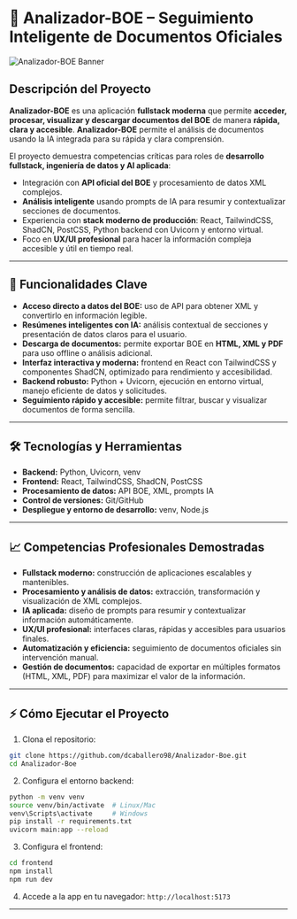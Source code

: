 # 📄 Analizador-BOE – Seguimiento Inteligente de Documentos Oficiales

![Analizador-BOE Banner](./assets/boe-banner.png)

## Descripción del Proyecto

**Analizador-BOE** es una aplicación **fullstack moderna** que permite **acceder, procesar, visualizar y descargar documentos del BOE** de manera **rápida, clara y accesible**.
**Analizador-BOE** permite el análisis de documentos usando la IA integrada para su rápida y clara comprensión.

El proyecto demuestra competencias críticas para roles de **desarrollo fullstack, ingeniería de datos y AI aplicada**:

* Integración con **API oficial del BOE** y procesamiento de datos XML complejos.
* **Análisis inteligente** usando prompts de IA para resumir y contextualizar secciones de documentos.
* Experiencia con **stack moderno de producción**: React, TailwindCSS, ShadCN, PostCSS, Python backend con Uvicorn y entorno virtual.
* Foco en **UX/UI profesional** para hacer la información compleja accesible y útil en tiempo real.

---

## 🚀 Funcionalidades Clave

* **Acceso directo a datos del BOE:** uso de API para obtener XML y convertirlo en información legible.
* **Resúmenes inteligentes con IA:** análisis contextual de secciones y presentación de datos claros para el usuario.
* **Descarga de documentos:** permite exportar BOE en **HTML, XML y PDF** para uso offline o análisis adicional.
* **Interfaz interactiva y moderna:** frontend en React con TailwindCSS y componentes ShadCN, optimizado para rendimiento y accesibilidad.
* **Backend robusto:** Python + Uvicorn, ejecución en entorno virtual, manejo eficiente de datos y solicitudes.
* **Seguimiento rápido y accesible:** permite filtrar, buscar y visualizar documentos de forma sencilla.

---

## 🛠️ Tecnologías y Herramientas

* **Backend:** Python, Uvicorn, venv
* **Frontend:** React, TailwindCSS, ShadCN, PostCSS
* **Procesamiento de datos:** API BOE, XML, prompts IA
* **Control de versiones:** Git/GitHub
* **Despliegue y entorno de desarrollo:** venv, Node.js

---

## 📈 Competencias Profesionales Demostradas

* **Fullstack moderno:** construcción de aplicaciones escalables y mantenibles.
* **Procesamiento y análisis de datos:** extracción, transformación y visualización de XML complejos.
* **IA aplicada:** diseño de prompts para resumir y contextualizar información automáticamente.
* **UX/UI profesional:** interfaces claras, rápidas y accesibles para usuarios finales.
* **Automatización y eficiencia:** seguimiento de documentos oficiales sin intervención manual.
* **Gestión de documentos:** capacidad de exportar en múltiples formatos (HTML, XML, PDF) para maximizar el valor de la información.

---

## ⚡ Cómo Ejecutar el Proyecto

1. Clona el repositorio:

```bash
git clone https://github.com/dcaballero98/Analizador-Boe.git
cd Analizador-Boe
```

2. Configura el entorno backend:

```bash
python -m venv venv
source venv/bin/activate  # Linux/Mac
venv\Scripts\activate     # Windows
pip install -r requirements.txt
uvicorn main:app --reload
```

3. Configura el frontend:

```bash
cd frontend
npm install
npm run dev
```

4. Accede a la app en tu navegador: `http://localhost:5173`

---
